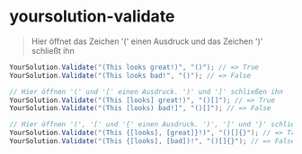 # yoursolution-validate

> Hier öffnet das Zeichen '(' einen Ausdruck und das Zeichen ')' schließt ihn

```c#
YourSolution.Validate("(This looks great!)", "()"); // => True
YourSolution.Validate("(This looks bad!", "()"); // => False
```

```c#
// Hier öffnen '(' und '[' einen Ausdruck. ')' und ']' schließen ihn
YourSolution.Validate("(This [looks] great!)", "()[]"); // => True
YourSolution.Validate("(This [looks) bad!]", "()[]"); // => False
```

```c#
// Hier öffnen '(', '[' und '{' einen Ausdruck. ')', ']' und '}' schließen ihn
YourSolution.Validate("(This {[looks], [great]}!)", "()[]{}"); // => True
YourSolution.Validate("(This {[looks], [bad])!", "()[]{}"); // => False
```